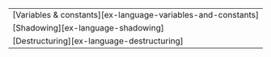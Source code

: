 ||
|--------|
| [Variables & constants][ex-language-variables-and-constants] |
| [Shadowing][ex-language-shadowing] |
| [Destructuring][ex-language-destructuring] |
